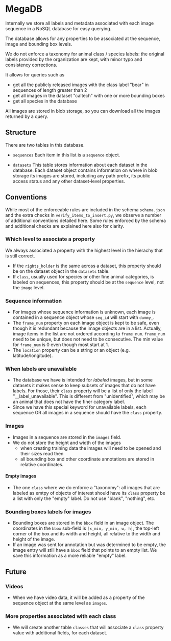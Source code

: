 # MegaDB

Internally we store all labels and metadata associated with each image sequence in a NoSQL database for easy querying.

The database allows for any properties to be associated at the sequence, image and bounding box levels.

We do not enforce a taxonomy for animal class / species labels: the original labels provided by the organization are kept, with minor typo and consistency corrections.

It allows for queries such as 
- get all the publicly released images with the class label "bear" in sequences of length greater than 2
- get all images in the dataset "caltech" with one or more bounding boxes
- get all species in the database

All images are stored in blob storage, so you can download all the images returned by a query.


## Structure

There are two tables in this database. 
- `sequences`
Each item in this list is a `sequence` object. 

- `datasets`
This table stores information about each dataset in the database. Each dataset object contains information on where in blob storage its images are stored, including any path prefix, its public access status and any other dataset-level properties.



## Conventions

While most of the enforceable rules are included in the schema `schema.json` and the extra checks in `verify_items_to_insert.py`, we observe a number of additional conventions detailed here. Some rules enforced by the schema and additional checks are explained here also for clarity.

### Which level to associate a property
We always associated a property with the highest level in the hierachy that is still correct. 
- If the `rights_holder` is the same across a dataset, this property should be on the dataset object in the `datasets` table.
- If `class`, usually used for species or other fine animal categories, is labeled on sequences, this property should be at the `sequence` level, not the `image` level. 


### Sequence information
- For images whose sequence information is unknown, each image is contained in a sequence object whose `seq_id` will start with `dummy_`.
- The `frame_num` property on each image object is kept to be safe, even though it is redundant because the image objects are in a list. Actually, image items in the list are not ordered according to `frame_num`. `frame_num` need to be unique, but does not need to be consecutive. The min value for `frame_num` is 0 even though most start at 1.
- The `location` property can be a string or an object (e.g. latitude/longitude).


### When labels are unavailable
- The database we have is intended for *labeled* images, but in some datasets it makes sense to keep subsets of images that do not have labels. For those, their `class` property will be a list of only the label "__label_unavailable". This is different from "unidentified", which may be an animal that does not have the finer category label.
- Since we have this special keyword for unavailable labels, each sequence OR all images in a sequence should have the `class` property.


### Images
- Images in a sequence are stored in the `images` field.
- We do not store the height and width of the images 
    - when creating training data the images will need to be opened and their sizes read then
    - all bounding box and other coordinate annotations are stored in relative coordinates.
    
#### Empty images
- The one `class` where we do enforce a "taxonomy": all images that are labeled as emtpy of objects of interest should have its `class` property be a list with only the "empty" label. Do not use "blank", "nothing", etc. 


### Bounding boxes labels for images
- Bounding boxes are stored in the `bbox` field in an image object. The coordinates in the `bbox` sub-field is `[x_min, y_min, w, h]`, the top-left corner of the box and its width and height, all relative to the width and height of the image.
- If an image was sent for annotation but was determined to be empty, the image entry will still have a `bbox` field that points to an empty list. We save this information as a more reliable "empty" label.


## Future

### Videos
- When we have video data, it will be added as a property of the sequence object at the same level as `images`.

### More properties associated with each class
- We will create another table `classes` that will associate a `class` property value with additional fields, for each dataset.
